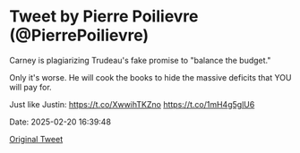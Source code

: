 # Tweet by Pierre Poilievre (@PierrePoilievre)

Carney is plagiarizing Trudeau's fake promise to "balance the budget."

Only it's worse. He will cook the books to hide the massive deficits that YOU will pay for.

Just like Justin: https://t.co/XwwihTKZno https://t.co/1mH4g5glU6

Date: 2025-02-20 16:39:48

[Original Tweet](https://x.com/PierrePoilievre/status/1892615145077063751)
